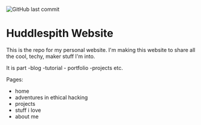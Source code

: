 ![GitHub last commit](https://img.shields.io/github/last-commit/aHudspith/huddlespith)

# Huddlespith Website

This is the repo for my personal website.
I'm making this website to share all the cool, techy, maker stuff I'm into.

It is part -blog -tutorial - portfolio -projects etc.

Pages:

-   home
-   adventures in ethical hacking
-   projects
-   stuff i love
-   about me
